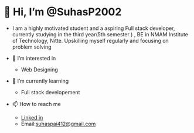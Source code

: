 # 👋 Hi, I’m @SuhasP2002
- I am a highly motivated student and a aspiring Full stack developer, currently studying in the third year(5th semester ) , BE in NMAM Institute of Technology, Nitte. Upskilling myself regularly and focusing on problem solving

- 👀 I’m interested in 
  - Web Designing 
- 🌱 I’m currently learning   
  - Full stack developement 
- 📫 How to reach me 
  - [Linked in](https://www.linkedin.com/in/suhas-pai-29j02/) 
  - Email:suhaspai412@gmail.com
  

<!---
SuhasP2002/SuhasP2002 is a ✨ special ✨ repository because its `README.md` (this file) appears on your GitHub profile.
You can click the Preview link to take a look at your changes.
--->

